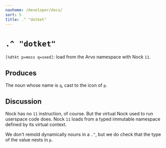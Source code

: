 ```yaml
---
navhome: /developer/docs/
sort: 5
title: .^ "dotket"
---
```


# `.^ "dotket"`

`[%dtkt p=moss q=seed]`: load from the Arvo namespace with Nock `11`.

## Produces

The noun whose name is `q`, cast to the icon of `p`.

## Discussion

Nock has no `11` instruction, of course.  But the virtual Nock
used to run userspace code does.  Nock `11` loads from a
typed immutable namespace defined by its virtual context.

We don't remold dynamically nouns in a `.^`, but we do check
that the type of the value nests in `p`.
